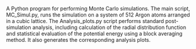 A Python program for performing Monte Carlo simulations. The main script, MC_Simul.py, runs the simulation on a system of 512 Argon atoms arranged in a cubic lattice. The Analysis_plots.py script performs standard post-simulation analysis, including calculation of the radial distribution function and statistical evaluation of the potential energy using a block averaging method. It also generates the corresponding analysis plots.
